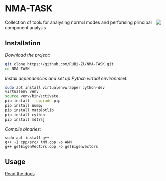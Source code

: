 # NMA-TASK
<img src="https://api.travis-ci.com/michaelglenister/NMA-TASK.svg?token=zTmqpAXFeCMTdzy6XBH7&branch=master" align="right">

Collection of tools for analysing normal modes and performing principal component analysis

## Installation

*Download the project:*
```bash
git clone https://github.com/RUBi-ZA/NMA-TASK.git
cd NMA-TASK
```
*Install dependencies and set up Python virtual environment:*
```bash
sudo apt install virtualenvwrapper python-dev 
virtualenv venv
source venv/bin/activate
pip install --upgrade pip
pip install numpy
pip install matplotlib
pip install cython
pip install mdtraj
```
*Compile binaries:*
```
sudo apt install g++
g++ -I cpp/src/ ANM.cpp -o ANM
g++ getEigenVectors.cpp -o getEigenVectors

```

## Usage

[Read the docs](http://nma-task.readthedocs.io/en/latest/index.html)
